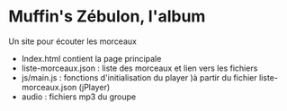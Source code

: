 # Muffin's Zébulon, l'album

Un site pour écouter les morceaux

- Index.html contient la page principale
- liste-morceaux.json : liste des morceaux et lien vers les fichiers
- js/main.js : fonctions d'initialisation du player )à partir du fichier liste-morceaux.json (jPlayer)
- audio : fichiers mp3 du groupe
